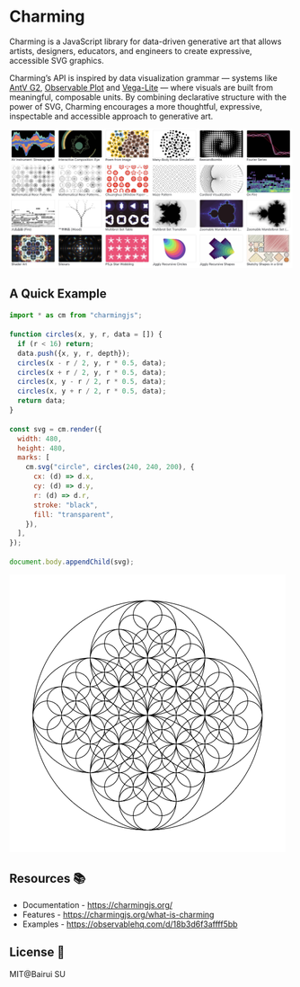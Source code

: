 # Charming

Charming is a JavaScript library for data-driven generative art that allows artists, designers, educators, and engineers to create expressive, accessible SVG graphics.

Charming’s API is inspired by data visualization grammar — systems like [AntV G2](https://g2.antv.antgroup.com/), [Observable Plot](https://observablehq.com/plot/) and [Vega-Lite](https://vega.github.io/vega-lite/) — where visuals are built from meaningful, composable units. By combining declarative structure with the power of SVG, Charming encourages a more thoughtful, expressive, inspectable and accessible approach to generative art.

<a href="https://observablehq.com/d/18b3d6f3affff5bb"><img src="./img/examples.png"  alt="examples"></a>

## A Quick Example

```js
import * as cm from "charmingjs";

function circles(x, y, r, data = []) {
  if (r < 16) return;
  data.push({x, y, r, depth});
  circles(x - r / 2, y, r * 0.5, data);
  circles(x + r / 2, y, r * 0.5, data);
  circles(x, y - r / 2, r * 0.5, data);
  circles(x, y + r / 2, r * 0.5, data);
  return data;
}

const svg = cm.render({
  width: 480,
  height: 480,
  marks: [
    cm.svg("circle", circles(240, 240, 200), {
      cx: (d) => d.x,
      cy: (d) => d.y,
      r: (d) => d.r,
      stroke: "black",
      fill: "transparent",
    }),
  ],
});

document.body.appendChild(svg);
```

<img src="./img/example.png"  alt="circles" width=492>

## Resources 📚

- Documentation - https://charmingjs.org/
- Features - https://charmingjs.org/what-is-charming
- Examples - https://observablehq.com/d/18b3d6f3affff5bb

## License 📄

MIT@Bairui SU

